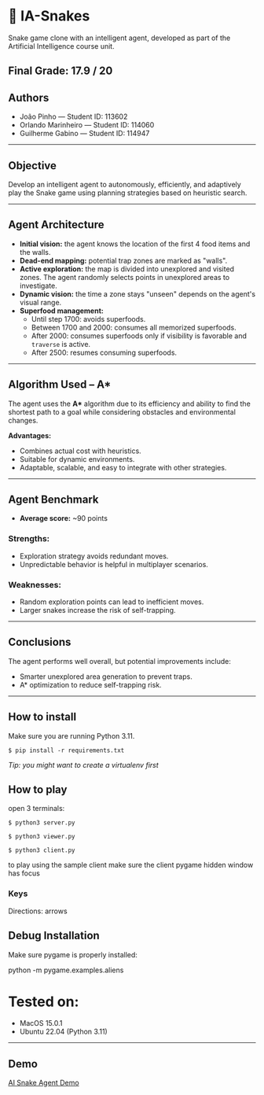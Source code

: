 # 🐍 IA-Snakes  
Snake game clone with an intelligent agent, developed as part of the Artificial Intelligence course unit.

**Final Grade: 17.9 / 20**
---

## Authors  
- João Pinho — Student ID: 113602  
- Orlando Marinheiro — Student ID: 114060  
- Guilherme Gabino — Student ID: 114947

---

## Objective  
Develop an intelligent agent to autonomously, efficiently, and adaptively play the Snake game using planning strategies based on heuristic search.

---

## Agent Architecture  

- **Initial vision:** the agent knows the location of the first 4 food items and the walls.
- **Dead-end mapping:** potential trap zones are marked as "walls".
- **Active exploration:** the map is divided into unexplored and visited zones. The agent randomly selects points in unexplored areas to investigate.
- **Dynamic vision:** the time a zone stays "unseen" depends on the agent's visual range.
- **Superfood management:**
  - Until step 1700: avoids superfoods.
  - Between 1700 and 2000: consumes all memorized superfoods.
  - After 2000: consumes superfoods only if visibility is favorable and `traverse` is active.
  - After 2500: resumes consuming superfoods.

---

## Algorithm Used – A*

The agent uses the **A\*** algorithm due to its efficiency and ability to find the shortest path to a goal while considering obstacles and environmental changes.

**Advantages:**
- Combines actual cost with heuristics.
- Suitable for dynamic environments.
- Adaptable, scalable, and easy to integrate with other strategies.

---

## Agent Benchmark

- **Average score:** ~90 points

### Strengths:
- Exploration strategy avoids redundant moves.
- Unpredictable behavior is helpful in multiplayer scenarios.

### Weaknesses:
- Random exploration points can lead to inefficient moves.
- Larger snakes increase the risk of self-trapping.

---

## Conclusions

The agent performs well overall, but potential improvements include:
- Smarter unexplored area generation to prevent traps.
- A* optimization to reduce self-trapping risk.

---

## How to install

Make sure you are running Python 3.11.

`$ pip install -r requirements.txt`

*Tip: you might want to create a virtualenv first*

## How to play

open 3 terminals:

`$ python3 server.py`

`$ python3 viewer.py`

`$ python3 client.py`

to play using the sample client make sure the client pygame hidden window has focus

### Keys

Directions: arrows

## Debug Installation

Make sure pygame is properly installed:

python -m pygame.examples.aliens

# Tested on:
- MacOS 15.0.1
- Ubuntu 22.04 (Python 3.11)

---

## Demo

[AI Snake Agent Demo](https://youtu.be/0MZ9QB1K1IQ)
